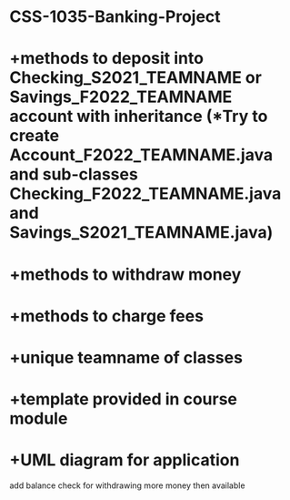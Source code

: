 # CSS-1035-Banking-Project
# +methods to deposit into Checking_S2021_TEAMNAME or Savings_F2022_TEAMNAME account with inheritance (*Try to create Account_F2022_TEAMNAME.java and sub-classes Checking_F2022_TEAMNAME.java and Savings_S2021_TEAMNAME.java)
# +methods to withdraw money
# +methods to charge fees
# +unique teamname of classes
# +template provided in course module
# +UML diagram for application




add balance check for withdrawing more money then available
